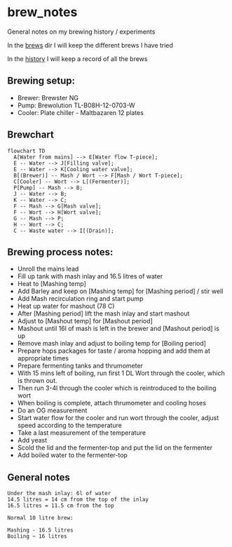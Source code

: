 # brew_notes

General notes on my brewing history / experiments

In the [brews](brews) dir I will keep the different brews I have tried

In the [history](history) I will keep a record of all the brews

## Brewing setup:

 - Brewer: Brewster NG
 - Pump: Brewolution TL-B08H-12-0703-W
 - Cooler: Plate chiller - Maltbazaren 12 plates


## Brewchart
```mermaid
flowchart TD
  A[Water from mains] --> E[Water flow T-piece];
  E -- Water --> J[Filling valve];
  E -- Water --> K[Cooling water valve];
  B[(Brewer)] -- Mash / Wort --> F[Mash / Wort T-piece];
  C[Cooler] -- Wort --> L[(Fermenter)];
  P[Pump] -- Mash --> B;
  J -- Water --> B;
  K -- Water --> C;
  F -- Mash --> G[Mash valve];
  F -- Wort --> H[Wort valve];
  G -- Mash --> P;
  H -- Wort --> C;
  C -- Waste water --> I[(Drain)];
```

## Brewing process notes:
  - Unroll the mains lead
  - Fill up tank with mash inlay and 16.5 litres of water
  - Heat to [Mashing temp]
  - Add Barley and keep on [Mashing temp] for [Mashing period] / stir well 
  - Add Mash recirculation ring and start pump
  - Heat up water for mashout (78 C)
  - After [Mashing period] lift the mash inlay and start mashout
  - Adjust to [Mashout temp] for [Mashout period]
  - Mashout until 16l of mash is left in the brewer and [Mashout period] is up
  - Remove mash inlay and adjust to boiling temp for [Boiling period]
  - Prepare hops packages for taste / aroma hopping and add them at appropriate times
  - Prepare fermenting tanks and thrumometer
  - With 15 mins left of boiling, run first 1 DL Wort through the cooler, which is thrown out.
  - Then run 3-4l through the cooler which is reintroduced to the boiling wort
  - When boiling is complete, attach thrumometer and cooling hoses
  - Do an OG measurement
  - Start water flow for the cooler and run wort through the cooler, adjust speed according to the temperature
  - Take a last measurement of the temperature
  - Add yeast
  - Scold the lid and the fermenter-top and put the lid on the fermenter
  - Add boiled water to the fermenter-top


## General notes
```
Under the mash inlay: 6l of water
14.5 litres = 14 cm from the top of the inlay
16.5 litres = 11.5 cm from the top

Normal 10 litre brew:

Mashing - 16.5 litres
Boiling ~ 16 litres
```
